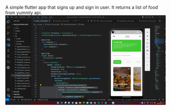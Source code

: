 A simple flutter app that signs up and sign in user. It returns a list of food from yummly api.
![Healthy-Food-App](./healthyfood.png)
